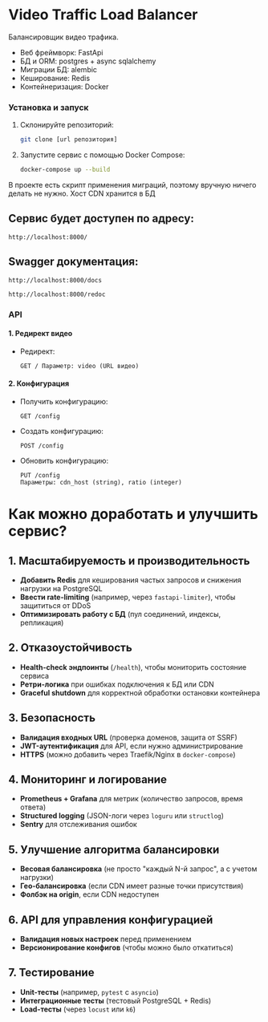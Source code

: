 # Video Traffic Load Balancer

Балансировщик видео трафика.
- Веб фреймворк: FastApi
- БД и ORM: postgres + async sqlalchemy
- Миграции БД: alembic
- Кеширование: Redis
- Контейнеризация: Docker

### Установка и запуск

1. Склонируйте репозиторий:
    ```bash
    git clone [url репозитория]
    ```

2. Запустите сервис с помощью Docker Compose:
    ```bash
    docker-compose up --build
    ```
В проекте есть скрипт применения миграций, поэтому вручную ничего делать не нужно.
Хост CDN хранится в БД

## Сервис будет доступен по адресу:
```
http://localhost:8000/
```
## Swagger документация:
```
http://localhost:8000/docs
```
```
http://localhost:8000/redoc
```

### API

#### 1. Редирект видео

- Редирект:
    ```
    GET / Параметр: video (URL видео)
    ```


#### 2. Конфигурация

- Получить конфигурацию:
    ```
    GET /config
    ```

- Создать конфигурацию:
    ```
    POST /config
    ```

- Обновить конфигурацию:
    ```
    PUT /config
    Параметры: cdn_host (string), ratio (integer)
    ```

# Как можно доработать и улучшить сервис?

## 1. Масштабируемость и производительность
- **Добавить Redis** для кеширования частых запросов и снижения нагрузки на PostgreSQL
- **Ввести rate-limiting** (например, через `fastapi-limiter`), чтобы защититься от DDoS
- **Оптимизировать работу с БД** (пул соединений, индексы, репликация)

## 2. Отказоустойчивость
- **Health-check эндпоинты** (`/health`), чтобы мониторить состояние сервиса
- **Ретри-логика** при ошибках подключения к БД или CDN
- **Graceful shutdown** для корректной обработки остановки контейнера

## 3. Безопасность
- **Валидация входных URL** (проверка доменов, защита от SSRF)
- **JWT-аутентификация** для API, если нужно администрирование
- **HTTPS** (можно добавить через Traefik/Nginx в `docker-compose`)

## 4. Мониторинг и логирование
- **Prometheus + Grafana** для метрик (количество запросов, время ответа)
- **Structured logging** (JSON-логи через `loguru` или `structlog`)
- **Sentry** для отслеживания ошибок

## 5. Улучшение алгоритма балансировки
- **Весовая балансировка** (не просто "каждый N-й запрос", а с учетом нагрузки)
- **Гео-балансировка** (если CDN имеет разные точки присутствия)
- **Фолбэк на origin**, если CDN недоступен

## 6. API для управления конфигурацией
- **Валидация новых настроек** перед применением
- **Версионирование конфигов** (чтобы можно было откатиться)

## 7. Тестирование
- **Unit-тесты** (например, `pytest` с `asyncio`)
- **Интеграционные тесты** (тестовый PostgreSQL + Redis)
- **Load-тесты** (через `locust` или `k6`)

